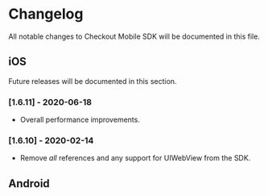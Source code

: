 # Changelog
All notable changes to Checkout Mobile SDK will be documented in this file.

## iOS
Future releases will be documented in this section.

### [1.6.11] - 2020-06-18
- Overall performance improvements.

### [1.6.10] - 2020-02-14
- Remove _all_ references and any support for UIWebView from the SDK.

## Android
